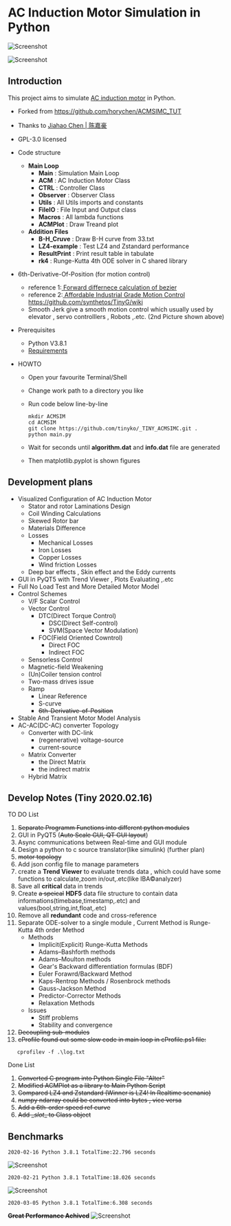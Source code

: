 # AC Induction Motor Simulation in Python

![Screenshot](./Screenshot/SeparateModules.jpg "Screenshot in vscode")

![Screenshot](./Screenshot/6th-Spd-Ref.jpg "6th-Order Speed Reference")

## Introduction

This project aims to simulate <a href="https://en.wikipedia.org/wiki/Induction_motor">AC induction motor</a> in Python.

- Forked from https://github.com/horychen/ACMSIMC_TUT

- Thanks to <a href="https://horychen.github.io/about/">Jiahao Chen | 陈嘉豪</a>

- GPL-3.0 licensed

- Code structure

  - **Main Loop**
    - **Main** : Simulation Main Loop
    - **ACM** : AC Induction Motor Class
    - **CTRL** : Controller Class
    - **Observer** : Observer Class
    - **Utils** : All Utils imports and constants
    - **FileIO** : File Input and Output class
    - **Macros** : All lambda functions
    - **ACMPlot** : Draw Treand plot
  - **Addition Files**
    - **B-H_Cruve** : Draw B-H curve from 33.txt
    - **LZ4-example** : Test LZ4 and Zstandard performance
    - **ResultPrint** : Print result table in tabulate
    - **rk4** : Runge-Kutta 4th ODE solver in C shared library

- 6th-Derivative-Of-Position (for motion control)

  - reference 1:<a href="https://www.drdobbs.com/forward-difference-calculation-of-bezier/184403417"> Forward differnece
    calculation of bezier </a>
  - reference 2:<a href="https://github.com/synthetos/TinyG/blob/master/firmware/tinyg/plan_exec.c"> Affordable Industrial Grade Motion Control https://github.com/synthetos/TinyG/wiki </a>
  - Smooth Jerk give a smooth motion control which usually used by elevator
    , servo controlllers , Robots ,.etc. (2nd Picture shown above)

- Prerequisites

  - Python V3.8.1
  - <a href="./requirements">Requirements</a>

- HOWTO

  - Open your favourite Terminal/Shell
  - Change work path to a directory you like
  - Run code below line-by-line

    ```Shell
    mkdir ACMSIM
    cd ACMSIM
    git clone https://github.com/tinyko/_TINY_ACMSIMC.git .
    python main.py
    ```

  - Wait for seconds until **algorithm.dat** and **info.dat** file are generated
  - Then matplotlib.pyplot is shown figures

## Development plans

- Visualized Configuration of AC Induction Motor
  - Stator and rotor Laminations Design
  - Coil Winding Calculations
  - Skewed Rotor bar
  - Materials Difference
  - Losses
    - Mechanical Losses
    - Iron Losses
    - Copper Losses
    - Wind friction Losses
  - Deep bar effects , Skin effect and the Eddy currents
- GUI in PyQT5 with Trend Viewer , Plots Evaluating ,.etc
- Full No Load Test and More Detailed Motor Model
- Control Schemes
  - V/F Scalar Control
  - Vector Control
    - DTC(Direct Torque Control)
      - DSC(Direct Self-control)
      - SVM(Space Vector Modulation)
    - FOC(Field Oriented Cowntrol)
      - Direct FOC
      - Indirect FOC
  - Sensorless Control
  - Magnetic-field Weakening
  - (Un)Coiler tension control
  - Two-mass drives issue
  - Ramp
    - Linear Reference
    - S-curve
    - ~~6th-Derivative-of-Position~~
- Stable And Transient Motor Model Analysis
- AC-AC(DC-AC) converter Topology
  - Converter with DC-link
    - (regenerative) voltage-source
    - current-source
  - Matrix Converter
    - the Direct Matrix
    - the indirect matrix
  - Hybrid Matrix

## Develop Notes (Tiny 2020.02.16)

TO DO List

1. ~~Separate Programm Functions into different python modules~~
2. GUI in PyQT5 (~~Auto Scale GUI, QT GUI layout~~)
3. Async communications between Real-time and GUI module
4. Design a python to c source translator(like simulink) (further plan)
5. ~~motor topology~~
6. Add json config file to manage parameters
7. create a **Trend Viewer** to evaluate trends data , which could have some functions to calculate,zoom in/out,.etc(like IBA©analyzer)
8. Save all **critical** data in trends
9. Create ~~a speical~~ **HDF5** data file structure to contain data informations(timebase,timestamp,.etc) and values(bool,string,int,float,.etc)
10. Remove all **redundant** code and cross-reference
11. Separate ODE-solver to a single module , Current Method is Runge-Kutta 4th order Method
    - Methods
      - Implicit(Explicit) Runge-Kutta Methods
      - Adams–Bashforth methods
      - Adams–Moulton methods
      - Gear's Backward differentiation formulas (BDF)
      - Euler Forawrd/Backward Method
      - Kaps-Rentrop Methods / Rosenbrock methods
      - Gauss-Jackson Method
      - Predictor-Corrector Methods
      - Relaxation Methods
    - Issues
      - Stiff problems
      - Stability and convergence
12. ~~Decoupling sub-modules~~
13. ~~cProfile found out some slow code in main loop in cProfile.ps1 file:~~

```Shell
   cprofilev -f .\log.txt
```
Done List

1. ~~Converted C program into Python Single File "Alter"~~
2. ~~Modified ACMPlot as a library to Main Python Script~~
3. ~~Compared LZ4 and Zstandard (Winner is LZ4! In Realtime scenanio)~~
4. ~~numpy ndarray could be converted into bytes , vice versa~~
5. ~~Add a 6th-order speed ref curve~~
6. ~~Add \__slot__ to Class object~~

## Benchmarks
```
2020-02-16 Python 3.8.1 TotalTime:22.796 seconds
```
![Screenshot](./Screenshot/cProfile.jpg "cProfile main.py")

```
2020-02-21 Python 3.8.1 TotalTime:18.026 seconds
```
![Screenshot](./Screenshot/cProfile_improved.jpg "cProfile improved")

```
2020-03-05 Python 3.8.1 TotalTime:6.308 seconds
```
~~**Great Performance Achived**~~
![Screenshot](./Screenshot/cProfile_improved3.jpg "cProfile improved3")


